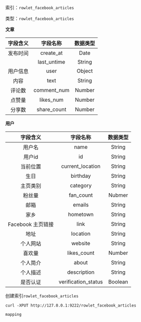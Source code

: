 索引：`rowlet_facebook_articles`

类型：`rowlet_facebook_articles`

**文章**

| 字段含义 | 字段名称 | 数据类型 |
| :---: | :---: | :---: |
| 发布时间 | create\_at | Date |
|  | last\_untime | String |
| 用户信息 | user | Object |
| 内容 | text | String |
| 评论数 | comment\_num | Number |
| 点赞量 | likes\_num | Number |
| 分享数 | share\_count | Number |

**用户**

| 字段含义 | 字段名称 | 数据类型 |
| :---: | :---: | :---: |
| 用户名 | name | String |
| 用户id | id | String |
| 当前位置 | current\_location | String |
| 生日 | birthday | String |
| 主页类别 | category | String |
| 粉丝量 | fan\_count | Nubmer |
| 邮箱 | emails | String |
| 家乡 | hometown | String |
| Facebook 主页链接 | link | String |
| 地址 | location | String |
| 个人网站 | website | String |
| 喜欢量 | likes\_count | Number |
| 个人简介 | about | String |
| 个人描述 | description | String |
| 是否认证 | verification\_status | Boolean |

创建索引`rowlet_facebook_articles`

```
curl -XPUT http://127.0.0.1:9222/rowlet_facebook_articles
```

`mapping`

```

```



